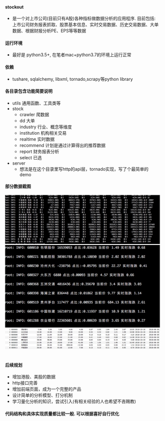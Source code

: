 #### stockout 
+ 是一个对上市公司(目前只有A股)各种指标做数据分析的应用程序. 目前包括: 上市公司财务报表抓取、股票基本信息、实时交易数据、历史交易数据、大单数据、根据财报分析PE、EPS等等数据

#### 运行环境
+ 最好是 python3.5+, 在笔者mac+python3.7的环境上运行正常

#### 依赖
+ tushare, sqlalchemy, libxml, tornado,scrapy等python library

#### 各目录包含功能简要说明
+ utils 通用函数、工具类等
+ stock
    + crawler 爬数据
    + dd 大单
    + industry 行业、概念等维度
    + institution 机构相关交易
    + realtime 实时数据
    + recommend 计划是通过计算得出的推荐数据
    + report 财务报表分析
    + select 已选
+ server
    + 想法是在这个目录里写http的api层，tornado实现，写了个最简单的demo
    
#### 部分数据截图
![实时交易](./docs/images/1.jpeg)
![实时大单](./docs/images/2.jpeg)
![按最近4次报表算的实时pe\eps](./docs/images/3.jpeg)
​    
#### 后续规划
+ 增加港股、美股的数据
+ http接口完善
+ 增加前端页面，成为一个完整的产品
+ 设计简单的分析模型、打分机制
+ 学习量化分析的知识，尝试引入(有相关经验的人也希望不吝赐教)

#### 代码结构和具体实现质量都比较一般. 可以根据喜好自行优化
